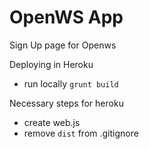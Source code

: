 OpenWS App
==========

Sign Up page for Openws

Deploying in Heroku
- run locally `grunt build`

Necessary steps for heroku
- create web.js
- remove `dist` from .gitignore
